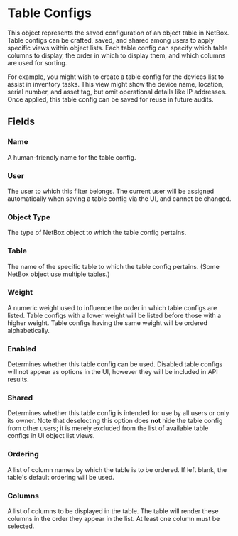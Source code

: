 # Table Configs

This object represents the saved configuration of an object table in NetBox. Table configs can be crafted, saved, and shared among users to apply specific views within object lists. Each table config can specify which table columns to display, the order in which to display them, and which columns are used for sorting.

For example, you might wish to create a table config for the devices list to assist in inventory tasks. This view might show the device name, location, serial number, and asset tag, but omit operational details like IP addresses. Once applied, this table config can be saved for reuse in future audits.

## Fields

### Name

A human-friendly name for the table config.

### User

The user to which this filter belongs. The current user will be assigned automatically when saving a table config via the UI, and cannot be changed.

### Object Type

The type of NetBox object to which the table config pertains.

### Table

The name of the specific table to which the table config pertains. (Some NetBox object use multiple tables.)

### Weight

A numeric weight used to influence the order in which table configs are listed. Table configs with a lower weight will be listed before those with a higher weight. Table configs having the same weight will be ordered alphabetically.

### Enabled

Determines whether this table config can be used. Disabled table configs will not appear as options in the UI, however they will be included in API results.

### Shared

Determines whether this table config is intended for use by all users or only its owner. Note that deselecting this option does **not** hide the table config from other users; it is merely excluded from the list of available table configs in UI object list views.

### Ordering

A list of column names by which the table is to be ordered. If left blank, the table's default ordering will be used.

### Columns

A list of columns to be displayed in the table. The table will render these columns in the order they appear in the list. At least one column must be selected.
